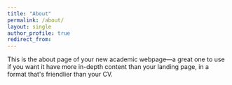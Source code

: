 ```yaml
---
title: "About"
permalink: /about/
layout: single
author_profile: true
redirect_from: 
---
```

This is the about page of your new academic webpage—a great one to use if you want it have more in-depth content than your landing page, in a format that's friendlier than your CV.  

